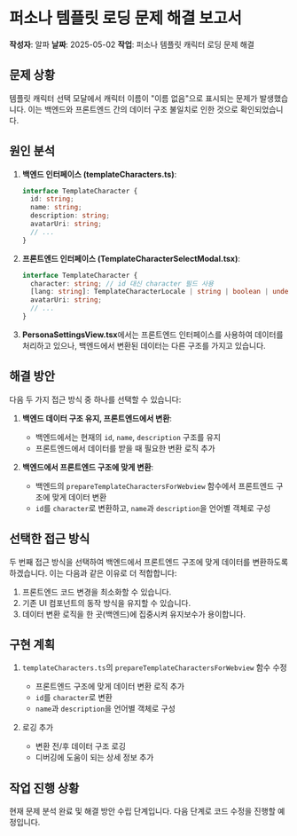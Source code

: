 # 퍼소나 템플릿 로딩 문제 해결 보고서

**작성자**: 알파
**날짜**: 2025-05-02
**작업**: 퍼소나 템플릿 캐릭터 로딩 문제 해결

## 문제 상황

템플릿 캐릭터 선택 모달에서 캐릭터 이름이 "이름 없음"으로 표시되는 문제가 발생했습니다. 이는 백엔드와 프론트엔드 간의 데이터 구조 불일치로 인한 것으로 확인되었습니다.

## 원인 분석

1. **백엔드 인터페이스 (templateCharacters.ts)**:
   ```typescript
   interface TemplateCharacter {
     id: string;
     name: string;
     description: string;
     avatarUri: string;
     // ...
   }
   ```

2. **프론트엔드 인터페이스 (TemplateCharacterSelectModal.tsx)**:
   ```typescript
   interface TemplateCharacter {
     character: string; // id 대신 character 필드 사용
     [lang: string]: TemplateCharacterLocale | string | boolean | undefined;
     avatarUri: string;
     // ...
   }
   ```

3. **PersonaSettingsView.tsx**에서는 프론트엔드 인터페이스를 사용하여 데이터를 처리하고 있으나, 백엔드에서 변환된 데이터는 다른 구조를 가지고 있습니다.

## 해결 방안

다음 두 가지 접근 방식 중 하나를 선택할 수 있습니다:

1. **백엔드 데이터 구조 유지, 프론트엔드에서 변환**:
   - 백엔드에서는 현재의 `id`, `name`, `description` 구조를 유지
   - 프론트엔드에서 데이터를 받을 때 필요한 변환 로직 추가

2. **백엔드에서 프론트엔드 구조에 맞게 변환**:
   - 백엔드의 `prepareTemplateCharactersForWebview` 함수에서 프론트엔드 구조에 맞게 데이터 변환
   - `id`를 `character`로 변환하고, `name`과 `description`을 언어별 객체로 구성

## 선택한 접근 방식

두 번째 접근 방식을 선택하여 백엔드에서 프론트엔드 구조에 맞게 데이터를 변환하도록 하겠습니다. 이는 다음과 같은 이유로 더 적합합니다:

1. 프론트엔드 코드 변경을 최소화할 수 있습니다.
2. 기존 UI 컴포넌트의 동작 방식을 유지할 수 있습니다.
3. 데이터 변환 로직을 한 곳(백엔드)에 집중시켜 유지보수가 용이합니다.

## 구현 계획

1. `templateCharacters.ts`의 `prepareTemplateCharactersForWebview` 함수 수정
   - 프론트엔드 구조에 맞게 데이터 변환 로직 추가
   - `id`를 `character`로 변환
   - `name`과 `description`을 언어별 객체로 구성

2. 로깅 추가
   - 변환 전/후 데이터 구조 로깅
   - 디버깅에 도움이 되는 상세 정보 추가

## 작업 진행 상황

현재 문제 분석 완료 및 해결 방안 수립 단계입니다. 다음 단계로 코드 수정을 진행할 예정입니다.
